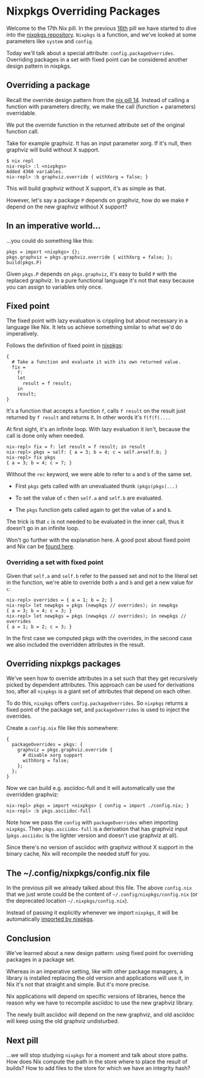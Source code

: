# Nixpkgs Overriding Packages

Welcome to the 17th Nix pill. In the previous
[16th](16-nixpkgs-parameters.md) pill we have started to dive into the
[nixpkgs repository](http://github.com/NixOS/nixpkgs). `Nixpkgs` is a
function, and we\'ve looked at some parameters like `system` and
`config`.

Today we\'ll talk about a special attribute: `config.packageOverrides`.
Overriding packages in a set with fixed point can be considered another
design pattern in nixpkgs.

## Overriding a package

Recall the override design pattern from the [nix pill
14](14-override-design-pattern.md). Instead of calling a function with
parameters directly, we make the call (function + parameters)
overridable.

We put the override function in the returned attribute set of the
original function call.

Take for example graphviz. It has an input parameter xorg. If it\'s
null, then graphviz will build without X support.

    $ nix repl
    nix-repl> :l <nixpkgs>
    Added 4360 variables.
    nix-repl> :b graphviz.override { withXorg = false; }

This will build graphviz without X support, it\'s as simple as that.

However, let\'s say a package `P` depends on graphviz, how do we make
`P` depend on the new graphviz without X support?

## In an imperative world\...

\...you could do something like this:

    pkgs = import <nixpkgs> {};
    pkgs.graphviz = pkgs.graphviz.override { withXorg = false; };
    build(pkgs.P)

Given `pkgs.P` depends on `pkgs.graphviz`, it\'s easy to build `P` with
the replaced graphviz. In a pure functional language it\'s not that easy
because you can assign to variables only once.

## Fixed point

The fixed point with lazy evaluation is crippling but about necessary in
a language like Nix. It lets us achieve something similar to what we\'d
do imperatively.

Follows the definition of fixed point in
[nixpkgs](https://github.com/NixOS/nixpkgs/blob/f224a4f1b32b3e813783d22de54e231cd8ea2448/lib/fixed-points.nix#L19):

    {
      # Take a function and evaluate it with its own returned value.
      fix =
        f:
        let
          result = f result;
        in
        result;
    }

It\'s a function that accepts a function `f`, calls `f result` on the
result just returned by `f result` and returns it. In other words it\'s
`f(f(f(....`

At first sight, it\'s an infinite loop. With lazy evaluation it isn\'t,
because the call is done only when needed.

    nix-repl> fix = f: let result = f result; in result
    nix-repl> pkgs = self: { a = 3; b = 4; c = self.a+self.b; }
    nix-repl> fix pkgs
    { a = 3; b = 4; c = 7; }

Without the `rec` keyword, we were able to refer to `a` and `b` of the
same set.

-   First `pkgs` gets called with an unevaluated thunk `(pkgs(pkgs(...)`

-   To set the value of `c` then `self.a` and `self.b` are evaluated.

-   The `pkgs` function gets called again to get the value of `a` and
    `b`.

The trick is that `c` is not needed to be evaluated in the inner call,
thus it doesn\'t go in an infinite loop.

Won\'t go further with the explanation here. A good post about fixed
point and Nix can be [found
here](http://r6.ca/blog/20140422T142911Z.html).

### Overriding a set with fixed point

Given that `self.a` and `self.b` refer to the passed set and not to the
literal set in the function, we\'re able to override both `a` and `b`
and get a new value for `c`:

    nix-repl> overrides = { a = 1; b = 2; }
    nix-repl> let newpkgs = pkgs (newpkgs // overrides); in newpkgs
    { a = 3; b = 4; c = 3; }
    nix-repl> let newpkgs = pkgs (newpkgs // overrides); in newpkgs // overrides
    { a = 1; b = 2; c = 3; }

In the first case we computed pkgs with the overrides, in the second
case we also included the overridden attributes in the result.

## Overriding nixpkgs packages

We\'ve seen how to override attributes in a set such that they get
recursively picked by dependent attributes. This approach can be used
for derivations too, after all `nixpkgs` is a giant set of attributes
that depend on each other.

To do this, `nixpkgs` offers `config.packageOverrides`. So `nixpkgs`
returns a fixed point of the package set, and `packageOverrides` is used
to inject the overrides.

Create a `config.nix` file like this somewhere:

    {
      packageOverrides = pkgs: {
        graphviz = pkgs.graphviz.override {
          # disable xorg support
          withXorg = false;
        };
      };
    }

Now we can build e.g. asciidoc-full and it will automatically use the
overridden graphviz:

    nix-repl> pkgs = import <nixpkgs> { config = import ./config.nix; }
    nix-repl> :b pkgs.asciidoc-full

Note how we pass the `config` with `packageOverrides` when importing
`nixpkgs`. Then `pkgs.asciidoc-full` is a derivation that has graphviz
input (`pkgs.asciidoc` is the lighter version and doesn\'t use graphviz
at all).

Since there\'s no version of asciidoc with graphviz without X support in
the binary cache, Nix will recompile the needed stuff for you.

## The \~/.config/nixpkgs/config.nix file

In the previous pill we already talked about this file. The above
`config.nix` that we just wrote could be the content of
`~/.config/nixpkgs/config.nix` (or the deprecated location
`~/.nixpkgs/config.nix`).

Instead of passing it explicitly whenever we import `nixpkgs`, it will
be automatically [imported by
nixpkgs](https://github.com/NixOS/nixpkgs/blob/32c523914fdb8bf9cc7912b1eba023a8daaae2e8/pkgs/top-level/impure.nix#L28).

## Conclusion

We\'ve learned about a new design pattern: using fixed point for
overriding packages in a package set.

Whereas in an imperative setting, like with other package managers, a
library is installed replacing the old version and applications will use
it, in Nix it\'s not that straight and simple. But it\'s more precise.

Nix applications will depend on specific versions of libraries, hence
the reason why we have to recompile asciidoc to use the new graphviz
library.

The newly built asciidoc will depend on the new graphviz, and old
asciidoc will keep using the old graphviz undisturbed.

## Next pill

\...we will stop studying `nixpkgs` for a moment and talk about store
paths. How does Nix compute the path in the store where to place the
result of builds? How to add files to the store for which we have an
integrity hash?
